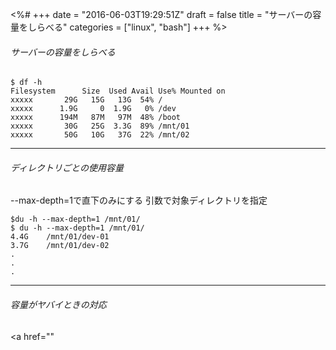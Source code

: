 <%#
+++
date = "2016-06-03T19:29:51Z"
draft = false
title = "サーバーの容量をしらべる"
categories = ["linux", "bash"]
+++
%>

###### サーバーの容量をしらべる

```
$ df -h                                                                                                                                                                     
Filesystem      Size  Used Avail Use% Mounted on
xxxxx       29G   15G   13G  54% /
xxxxx      1.9G     0  1.9G   0% /dev
xxxxx      194M   87M   97M  48% /boot
xxxxx       30G   25G  3.3G  89% /mnt/01
xxxxx       50G   10G   37G  22% /mnt/02
```

**************


###### ディレクトリごとの使用容量

--max-depth=1で直下のみにする
引数で対象ディレクトリを指定

```
$du -h --max-depth=1 /mnt/01/
$ du -h --max-depth=1 /mnt/01/
4.4G    /mnt/01/dev-01
3.7G    /mnt/01/dev-02
.
.
.
```

****************


###### 容量がヤバイときの対応

<a href=""
